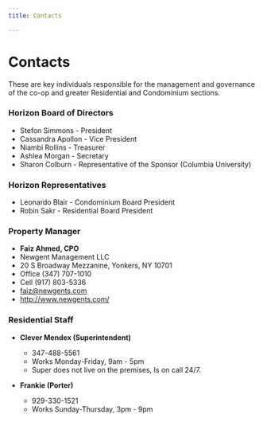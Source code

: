```yaml
---
title: Contacts

---
```


# Contacts
These are key individuals responsible for the management and governance of the co-op and greater Residential and Condominium sections.

### Horizon Board of Directors
- Stefon Simmons - President
- Cassandra Apollon - Vice President
- Niambi Rollins - Treasurer
- Ashlea Morgan - Secretary
- Sharon Colburn - Representative of the Sponsor (Columbia University)

### Horizon Representatives
- Leonardo Blair - Condominium Board President
- Robin Sakr - Residential Board President

### Property Manager
- **Faiz Ahmed, CPO**
- Newgent Management LLC
- 20 S Broadway Mezzanine, Yonkers, NY 10701
- Office (347) 707-1010
- Cell (917) 803-5336
- faiz@newgents.com
- http://www.newgents.com/

### Residential Staff
- **Clever Mendex (Superintendent)**
    - 347-488-5561
    - Works Monday-Friday, 9am - 5pm
    - Super does not live on the premises, Is on call 24/7.
    
- **Frankie (Porter)**
    - 929-330-1521
    - Works Sunday-Thursday, 3pm - 9pm

